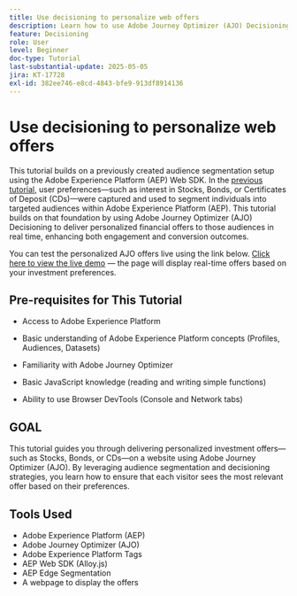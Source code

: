 ```yaml
---
title: Use decisioning to personalize web offers
description: Learn how to use Adobe Journey Optimizer (AJO) Decisioning to deliver personalized offers on a web page by leveraging audience segmentation built in Adobe Experience Platform (AEP).
feature: Decisioning
role: User
level: Beginner
doc-type: Tutorial
last-substantial-update: 2025-05-05
jira: KT-17728
exl-id: 382ee746-e8cd-4843-bfe9-913df8914136
---
```

# Use decisioning to personalize web offers

This tutorial builds on a previously created audience segmentation setup using the Adobe Experience Platform (AEP) Web SDK. In the [previous tutorial](https://experienceleague.adobe.com/en/docs/journey-optimizer-learn/create-audiences-using-web-sdk/introduction), user preferences—such as interest in Stocks, Bonds, or Certificates of Deposit (CDs)—were captured and used to segment individuals into targeted audiences within Adobe Experience Platform (AEP). This tutorial builds on that foundation by using Adobe Journey Optimizer (AJO) Decisioning to deliver personalized financial offers to those audiences in real time, enhancing both engagement and conversion outcomes.

You can test the personalized AJO offers live using the link below.
[Click here to view the live demo](https://gbedekar489.github.io/finwise/welcome.html) — the page will display real-time offers based on your investment preferences.

## Pre-requisites for This Tutorial

*   Access to Adobe Experience Platform

*   Basic understanding of Adobe Experience Platform concepts (Profiles, Audiences, Datasets)

*   Familiarity with Adobe Journey Optimizer

*   Basic JavaScript knowledge (reading and writing simple functions)

*   Ability to use Browser DevTools (Console and Network tabs)


## GOAL

This tutorial guides you through delivering personalized investment offers—such as Stocks, Bonds, or CDs—on a website using Adobe Journey Optimizer (AJO). By leveraging audience segmentation and decisioning strategies, you learn how to ensure that each visitor sees the most relevant offer based on their preferences.

## Tools Used

* Adobe Experience Platform (AEP)
* Adobe Journey Optimizer (AJO)
* Adobe Experience Platform Tags
* AEP Web SDK (Alloy.js)
* AEP Edge Segmentation
* A webpage to display the offers
